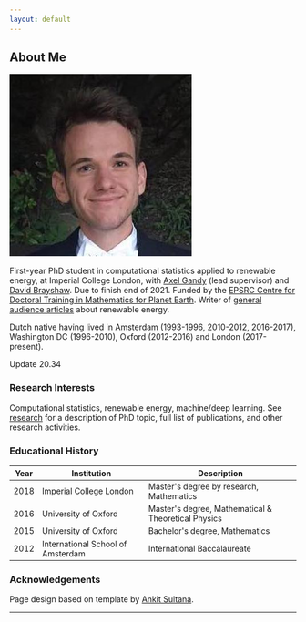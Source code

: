 ```yaml
---
layout: default
---
```



## About Me 

<img class="profile-picture" src="images/adriaan.jpg">

First-year PhD student in computational statistics applied to renewable energy, at Imperial College London, with [Axel Gandy](http://wwwf.imperial.ac.uk/~agandy/) (lead supervisor) and [David Brayshaw](https://research.reading.ac.uk/meteorology/people/david-brayshaw/). Due to finish end of 2021. Funded by the [EPSRC Centre for Doctoral Training in Mathematics for Planet Earth](https://www.mpecdt.org). Writer of [general audience articles](blog) about renewable energy.

Dutch native having lived in Amsterdam (1993-1996, 2010-2012, 2016-2017), Washington DC (1996-2010), Oxford (2012-2016) and London (2017-present).

Update 20.34


###  Research Interests

Computational statistics, renewable energy, machine/deep learning. See [research](research) for a description of PhD topic, full list of publications, and other research activities.




### Educational History

Year | Institution | Description
----- | ------- | ------------------
2018 | Imperial College London | Master's degree by research, Mathematics
2016 | University of Oxford | Master's degree, Mathematical & Theoretical Physics
2015 | University of Oxford | Bachelor's degree, Mathematics
2012 | International School of Amsterdam | International Baccalaureate




### Acknowledgements

Page design based on template by [Ankit Sultana](https://github.com/ankitsultana).


---

